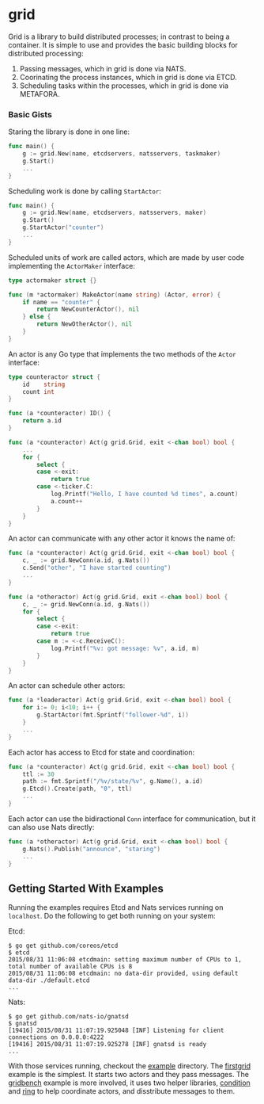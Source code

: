grid
====

Grid is a library to build distributed processes; in contrast to being a container. It is 
simple to use and provides the basic building blocks for distributed processing:

 1. Passing messages, which in grid is done via NATS.
 1. Coorinating the process instances, which in grid is done via ETCD.
 1. Scheduling tasks within the processes, which in grid is done via METAFORA.

### Basic Gists

Staring the library is done in one line:
```go
func main() {
    g := grid.New(name, etcdservers, natsservers, taskmaker)
    g.Start()
    ... 
}
```

Scheduling work is done by calling `StartActor`:
```go
func main() {
    g := grid.New(name, etcdservers, natsservers, maker)
    g.Start()
    g.StartActor("counter")
    ...
}
```

Scheduled units of work are called actors, which are made by user code implementing the `ActorMaker` interface:
```go
type actormaker struct {}

func (m *actormaker) MakeActor(name string) (Actor, error) {
    if name == "counter" {
        return NewCounterActor(), nil
    } else {
        return NewOtherActor(), nil
    }
}
```

An actor is any Go type that implements the two methods of the `Actor` interface:
```go
type counteractor struct {
    id    string
    count int
}

func (a *counteractor) ID() {
    return a.id
}

func (a *counteractor) Act(g grid.Grid, exit <-chan bool) bool {
    ...
    for {
        select {
        case <-exit:
            return true
        case <-ticker.C:
            log.Printf("Hello, I have counted %d times", a.count)
            a.count++
        }
    }
}
```

An actor can communicate with any other actor it knows the name of:
```go
func (a *counteractor) Act(g grid.Grid, exit <-chan bool) bool {
    c, _ := grid.NewConn(a.id, g.Nats())
    c.Send("other", "I have started counting")
    ...
}

func (a *otheractor) Act(g grid.Grid, exit <-chan bool) bool {
    c, _ := grid.NewConn(a.id, g.Nats())
    for {
        select {
        case <-exit:
            return true
        case m := <-c.ReceiveC():
            log.Printf("%v: got message: %v", a.id, m)
        }
    }
}
```

An actor can schedule other actors:
```go
func (a *leaderactor) Act(g grid.Grid, exit <-chan bool) bool {
    for i:= 0; i<10; i++ {
        g.StartActor(fmt.Sprintf("follower-%d", i))
    }
    ...
}
```

Each actor has access to Etcd for state and coordination:
```go
func (a *counteractor) Act(g grid.Grid, exit <-chan bool) bool {
	ttl := 30
    path := fmt.Sprintf("/%v/state/%v", g.Name(), a.id)
	g.Etcd().Create(path, "0", ttl)
	...
}
```

Each actor can use the bidiractional `Conn` interface for communication, but it
can also use Nats directly:
```go
func (a *otheractor) Act(g grid.Grid, exit <-chan bool) bool {
	g.Nats().Publish("announce", "staring")
	...
}
```

## Getting Started With Examples

Running the examples requires Etcd and Nats services running on `localhost`. Do the following to
get both running on your system:

Etcd:

    $ go get github.com/coreos/etcd
    $ etcd
    2015/08/31 11:06:08 etcdmain: setting maximum number of CPUs to 1, total number of available CPUs is 8
    2015/08/31 11:06:08 etcdmain: no data-dir provided, using default data-dir ./default.etcd
    ...

Nats:

    $ go get github.com/nats-io/gnatsd
    $ gnatsd
    [19416] 2015/08/31 11:07:19.925048 [INF] Listening for client connections on 0.0.0.0:4222
    [19416] 2015/08/31 11:07:19.925278 [INF] gnatsd is ready
    ...

With those services running, checkout the [example](example/) directory. The [firstgrid](example/firstgrid/)
example is the simplest. It starts two actors and they pass messages. The [gridbench](example/gridbench/)
example is more involved, it uses two helper libraries, [condition](condition/) and [ring](ring/) to
help coordinate actors, and disstribute messages to them.